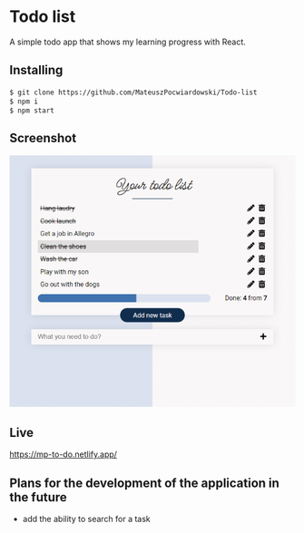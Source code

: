 # Todo list

A simple todo app that shows my learning progress with React.

## Installing

```
$ git clone https://github.com/MateuszPocwiardowski/Todo-list
$ npm i
$ npm start
```

## Screenshot

![Alt text](/public/screenshot.png?raw=true)

## Live 
https://mp-to-do.netlify.app/

## Plans for the development of the application in the future
- add the ability to search for a task
